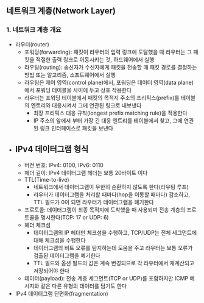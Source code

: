 ## 네트워크 계층(Network Layer)

### 1. 네트워크 계층 개요
- 라우터(router)
  - 포워딩(forwarding): 패킷이 라우터의 입력 링크에 도달했을 때 라우터는 그 패킷을 적절한 출력 링크로 이동시키는 것, 하드웨어에서 실행
  - 라우팅(routing): 송신자가 수신자에게 패킷을 전송할 때 패킷 경로를 결정하는 방법 또는 알고리즘, 소프트웨어에서 실행
  - 라우팅은 제어 영역(control plane)에서, 포워딩은 데이터 영역(data plane)에서 포워딩 테이블을 사이에 두고 상호 작용한다
  - 라우터는 포워딩 테이블에서 패킷의 목적지 주소의 프리픽스(prefix)를 테이블의 엔트리와 대응시켜서 그에 연관된 링크로 내보낸다
    - 최장 프리픽스 대응 규칙(longest prefix matching rule)을 적용한다
    - IP 주소의 앞에서 부터 가장 긴 대응 엔트리를 테이블에서 찾고, 그에 연관된 링크 인터페이스로 패킷을 보낸다
- IPv4 데이터그램 형식
  - 
  - 버전 번호: IPv4: 0100, IPv6: 0110
  - 헤더 길이: IPv4 데이터그램 헤더는 보통 20바이트 이다
  - TTL(Time-to-live)
    - 네트워크에서 데이터그램이 무한히 순환하지 않도록 한다(라우팅 루프)
    - 라우터가 데이터그램을 처리할 때마다(hop을 이동할 때마다) 감소하고, TTL 필드가 0이 되면 라우터가 데이터그램을 폐기한다
  - 프로토콜: 데이터그램이 최종 목적지에 도착했을 때 사용되며 전송 계층의 프로토콜을 명시한다(TCP: 17 or UDP: 6)
  - 헤더 체크섬
    - 데이터그램의 IP 헤더만 체크섬을 수행하고, TCP/UDP는 전체 세그먼트에 대해 체크섬을 수행한다
    - 데이터그램의 비트 오류를 탐지하는데 도움을 주고 라우터는 보통 오류가 검출된 데이터그램을 폐기한다
    - TTL 필드와 옵션 필드의 값은 계속 변경되므로 각 라우터에서 재계산되고 저장되어야 한다
  - 데이터(payload): 전송 계층 세그먼트(TCP or UDP)를 포함하지만 ICMP 메시지와 같은 다른 유형의 데이터를 담기도 한다
- IPv4 데이터그램 단편화(fragmentation)